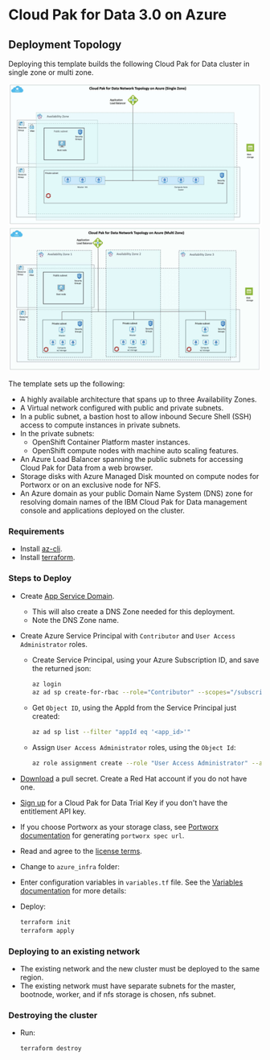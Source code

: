 # Cloud Pak for Data 3.0 on Azure

## Deployment Topology

Deploying this template builds the following Cloud Pak for Data cluster in single zone or multi zone.

![Alt text](images/azure-single-zone.jpg)
![Alt text](images/azure-multi-zone.jpg)

The template sets up the following:
- A highly available architecture that spans up to three Availability Zones.
- A Virtual network configured with public and private subnets.
-  In a public subnet, a bastion host to allow inbound Secure Shell (SSH) access to compute instances in private subnets.
-	In the private subnets:
    * OpenShift Container Platform master instances.
    * OpenShift compute nodes with machine auto scaling features.
- An Azure Load Balancer spanning the public subnets for accessing Cloud Pak for Data from a web browser.
- Storage disks with Azure Managed Disk mounted on compute nodes for Portworx or on an exclusive node for NFS.
- An Azure domain as your public Domain Name System (DNS) zone for resolving domain names of the IBM Cloud Pak for Data management console and applications deployed on the cluster.

### Requirements

* Install [az-cli](https://docs.microsoft.com/en-us/cli/azure/install-azure-cli?view=azure-cli-latest).
* Install [terraform](https://learn.hashicorp.com/terraform/getting-started/install.html).


### Steps to Deploy

* Create [App Service Domain](https://portal.azure.com/#create/Microsoft.Domain).
  * This will also create a DNS Zone needed for this deployment.
  * Note the DNS Zone name.
* Create Azure Service Principal with `Contributor` and `User Access Administrator` roles.
  * Create Service Principal, using your Azure Subscription ID, and save the returned json:
    ```bash
    az login
    az ad sp create-for-rbac --role="Contributor" --scopes="/subscriptions/<subscription_id>"
    ```
  * Get `Object ID`, using the AppId from the Service Principal just created:
    ```bash
    az ad sp list --filter "appId eq '<app_id>'"
    ```
  * Assign `User Access Administrator` roles, using the `Object Id`:
    ```bash
    az role assignment create --role "User Access Administrator" --assignee-object-id "<object_id>"
    ```
* [Download](https://cloud.redhat.com/openshift/install/pull-secret) a pull secret. Create a Red Hat account if you do not have one.

* [Sign up](https://www.ibm.com/account/reg/us-en/signup?formid=urx-42212) for a Cloud Pak for Data Trial Key if you don't have the entitlement API key.

* If you choose Portworx as your storage class, see [Portworx documentation](PORTWORX.md) for generating `portworx spec url`. 

* Read and agree to the [license terms](https://ibm.biz/BdqyB2).

* Change to `azure_infra` folder:

* Enter configuration variables in `variables.tf` file. See the [Variables documentation](VARIABLES.md) for more details:
* Deploy:
  ```bash
  terraform init
  terraform apply
  ```
### Deploying to an existing network
* The existing network and the new cluster must be deployed to the same region.
* The existing network must have separate subnets for the master, bootnode, worker, and if nfs storage is chosen, nfs subnet.

### Destroying the cluster

* Run:
  ```bash
  terraform destroy
  ```

